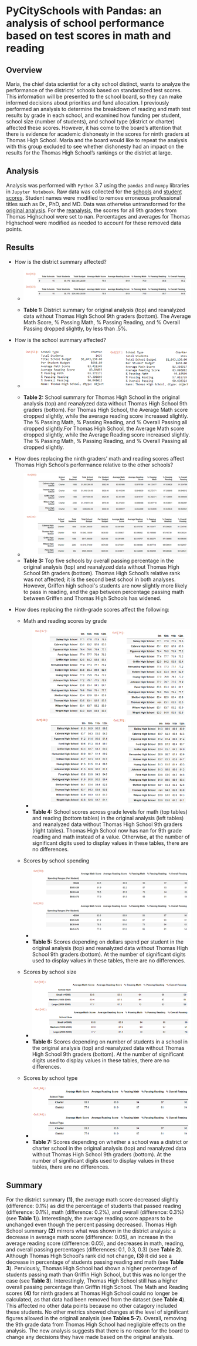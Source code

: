 #  PyCitySchools with Pandas: an analysis of school performance based on test scores in math and reading
## Overview
Maria, the chief data scientist for a city school distinct, wants to analyze the performance of the districts’ schools based on standardized test scores.  This information will be presented to the school board, so they can make informed decisions about priorities and fund allocation.  I previously performed an analysis to determine the breakdown of reading and math test results by grade in each school, and examined how funding per student, school size (number of students), and school type (district or charter) affected these scores.  However, it has come to the board’s attention that there is evidence for academic dishonesty in the scores for ninth graders at Thomas High School.  Maria and the board would like to repeat the analysis with this group excluded to see whether dishonesty had an impact on the results for the Thomas High School’s rankings or the district at large.

## Analysis
Analysis was performed with `Python` 3.7 using the `pandas` and `numpy` libraries in `Jupyter Notebook`.  Raw data was collected for the [schools](Resources/schools_complete.csv) and [student scores](Resources/students_complete.csv).  Student names were modified to remove erroneous professional titles such as Dr., PhD, and MD.  Data was otherwise untransformed for the [original analysis](PyCitySchools.ipynb).  For the [reanalysis](PyCitySchools_Challenge.ipynb), the scores for all 9th graders from Thomas Highschool were set to nan.  Percentages and averages for Thomas Highschool were modified as needed to account for these removed data points.

## Results
- How is the district summary affected?
  - ![district summary](Resources/district_analysis.png)

  - **Table 1:** District summary for original analysis (top) and reanalyzed data without Thomas High School 9th graders (bottom).  The Average Math Score, % Passing Math, % Passing Reading, and % Overall Passing dropped slightly, by less than .5%.

- How is the school summary affected?

  - ![school summary](Resources/school_summary.png)

  - **Table 2:** School summary for Thomas High School in the original analysis (top) and reanalyzed data without Thomas High School 9th graders (bottom). For Thomas High School, the Average Math score dropped slightly, while the average reading score increased slightly.  The % Passing Math, % Passing Reading, and % Overall Passing all dropped slightly.For Thomas High School, the Average Math score dropped slightly, while the Average Reading score increased slightly.  The % Passing Math, % Passing Reading, and % Overall Passing all dropped slightly.

- How does replacing the ninth graders’ math and reading scores affect Thomas High School’s performance relative to the other schools?
	- ![top schools](Resources/school-ranking.png)
  - **Table 3:** Top five schools by overall passing percentage in the original analysis (top) and reanalyzed data without Thomas High School 9th graders (bottom).  Thomas High School’s relative rank was not affected; it is the second best school in both analyses.  However, Griffen high school's students are now slightly more likely to pass in reading, and the gap between percentage passing math between Griffen and Thomas High Schools has widened.


- How does replacing the ninth-grade scores affect the following:
  - Math and reading scores by grade
	  - ![scores](Resources/scores.png)
	  - **Table 4:** School scores across grade levels for math (top tables) and reading (bottom tables) in the original analysis (left tables) and reanalyzed data without Thomas High School 9th graders (right tables).  Thomas High School now has nan for 9th grade reading and math instead of a value.  Otherwise, at the number of significant digits used to display values in these tables, there are no differences.

  - Scores by school spending
    - ![price per student and scores](Resources/scores_prices.png)
    - **Table 5:** Scores depending on dollars spend per student in the original analysis (top) and reanalyzed data without Thomas High School 9th graders (bottom).  At the number of significant digits used to display values in these tables, there are no differences.

  - Scores by school size
    - ![school size and scores](Resources/scores_sizes.png)
    - **Table 6:** Scores depending on number of students in a school in the original analysis (top) and reanalyzed data without Thomas High School 9th graders (bottom).  At the number of significant digits used to display values in these tables, there are no differences.

  - Scores by school type
    - ![school type and scores](Resources/scores_type.png)
    - **Table 7:** Scores depending on whether a school was a district or charter school in the original analysis (top) and reanalyzed data without Thomas High School 9th graders (bottom).  At the number of significant digits used to display values in these tables, there are no differences.

## Summary
For the district summary **(1)**, the average math score decreased slightly (difference: 0.1%) as did the percentage of students that passed reading (difference: 0.1%), math (difference: 0.2%), and overall (difference: 0.3%) (see **Table 1**)).  Interestingly, the average reading score appears to be unchanged even though the percent passing decreased.  Thomas High School summary **(2)** mirrors what was shown in the district analysis: a decrease in average math score (difference: 0.05), an increase in the average reading score (difference: 0.05), and decreases in math, reading, and overall passing percentages (differences: 0.1,  0.3, 0.3) (see **Table 2**).  Although Thomas High School's rank did not change, **(3)** it did see a decrease in percentage of students passing reading and math (see **Table 3**).  Perviously, Thomas High School had shown a higher percentage of students passing math than Griffin High School, but this was no longer the case (see **Table 3**). Interestingly, Thomas High School still has a higher overall passing percentage than Griffin High School.  The Math and Reading scores **(4)** for ninth graders at Thomas High School could no longer be calculated, as that data had been removed from the dataset (see **Table 4**).  This affected no other data points because no other catagory included these students.  No other metrics showed changes at the level of significant figures allowed in the originall analysis (see **Tables 5-7**).  Overall, removing the 9th grade data from Thomas High School had negligible effects on the analysis.  The new analysis suggests that there is no reason for the board to change any decisions they have made based on the original analysis.
